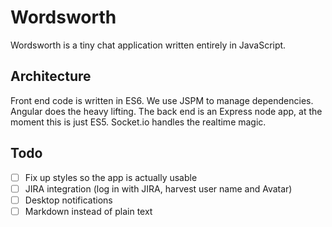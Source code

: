 Wordsworth
============

Wordsworth is a tiny chat application written entirely in JavaScript.

Architecture
------------

Front end code is written in ES6. We use JSPM to manage dependencies. Angular does the heavy lifting.
The back end is an Express node app, at the moment this is just ES5. Socket.io handles the realtime magic.

Todo
------------

- [ ] Fix up styles so the app is actually usable
- [ ] JIRA integration (log in with JIRA, harvest user name and Avatar)
- [ ] Desktop notifications
- [ ] Markdown instead of plain text
